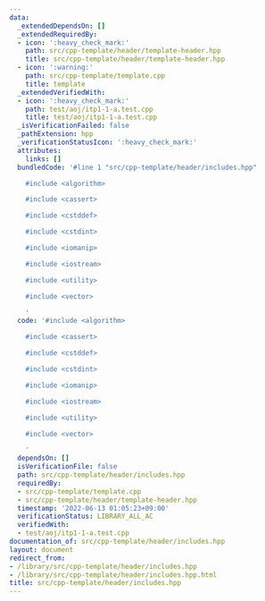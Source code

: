 ```yaml
---
data:
  _extendedDependsOn: []
  _extendedRequiredBy:
  - icon: ':heavy_check_mark:'
    path: src/cpp-template/header/template-header.hpp
    title: src/cpp-template/header/template-header.hpp
  - icon: ':warning:'
    path: src/cpp-template/template.cpp
    title: template
  _extendedVerifiedWith:
  - icon: ':heavy_check_mark:'
    path: test/aoj/itp1-1-a.test.cpp
    title: test/aoj/itp1-1-a.test.cpp
  _isVerificationFailed: false
  _pathExtension: hpp
  _verificationStatusIcon: ':heavy_check_mark:'
  attributes:
    links: []
  bundledCode: '#line 1 "src/cpp-template/header/includes.hpp"

    #include <algorithm>

    #include <cassert>

    #include <cstddef>

    #include <cstdint>

    #include <iomanip>

    #include <iostream>

    #include <utility>

    #include <vector>

    '
  code: '#include <algorithm>

    #include <cassert>

    #include <cstddef>

    #include <cstdint>

    #include <iomanip>

    #include <iostream>

    #include <utility>

    #include <vector>

    '
  dependsOn: []
  isVerificationFile: false
  path: src/cpp-template/header/includes.hpp
  requiredBy:
  - src/cpp-template/template.cpp
  - src/cpp-template/header/template-header.hpp
  timestamp: '2022-06-13 01:05:23+09:00'
  verificationStatus: LIBRARY_ALL_AC
  verifiedWith:
  - test/aoj/itp1-1-a.test.cpp
documentation_of: src/cpp-template/header/includes.hpp
layout: document
redirect_from:
- /library/src/cpp-template/header/includes.hpp
- /library/src/cpp-template/header/includes.hpp.html
title: src/cpp-template/header/includes.hpp
---
```

